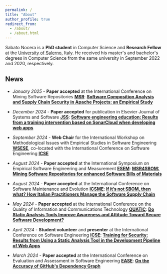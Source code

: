 ```yaml
---
permalink: /
title: "About"
author_profile: true
redirect_from: 
  - /about/
  - /about.html
---
```


Sabato Nocera is a **PhD student** in Computer Science and  **Research Fellow** at the [University of Salerno](https://web.unisa.it/en/university), Italy. He received his master's and bachelor's degrees in Computer Science from the same university in September 2022 and 2020, respectively. 

## News

* _January 2025_ - **Paper accepted** at the International Conference on Mining Software Repositories [**MSR**](https://2025.msrconf.org/track/msr-2025-technical-papers): [**Software Composition Analysis and Supply Chain Security in Apache Projects: an Empirical Study**](#)

* _December 2024_ - **Paper accepted** for publication in Elsevier Journal of Systems and Software  [**JSS**](https://www.sciencedirect.com/journal/journal-of-systems-and-software): [**Software engineering education: Results from a training intervention based on SonarCloud when developing web apps**](https://doi.org/10.1016/j.jss.2024.112308)

* _September 2024_ - **Web Chair** for the International Workshop on Methodological Issues with Empirical Studies in Software Engineering [**WSESE**](https://conf.researchr.org/home/icse-2025/wsese-2025), co-located with the International Conference on Software Engineering [**ICSE**](https://conf.researchr.org/home/icse-2025)

* _August 2024_ - **Paper accepted** at the International Symposium on Empirical Software Engineering and Measurement [**ESEM**](https://conf.researchr.org/home/esem-2024): [**MSR4SBOM: Mining Software Repositories for enhanced Software Bills of Materials**](https://dl.acm.org/doi/abs/10.1145/3674805.3695390)

* _August 2024_ - **Paper accepted** at the International Conference on Software Maintenance and Evolution [**ICSME**](https://conf.researchr.org/home/icsme-2024): [**If it’s not SBOM, then what? How Italian Practitioners Manage the Software Supply Chain**](https://doi.org/10.1109/ICSME58944.2024.00077)

* _May 2024_ - **Paper accepted** at the International Conference on the Quality of Information and Communications Technology [**QUATIC**](https://2024.quatic.org/): [**Do Static Analysis Tools Improve Awareness and Attitude Toward Secure Software Development?**](https://doi.org/10.1007/978-3-031-70245-7_28)

* _April 2024_ - **Student volunteer** and **presenter** at the International Conference on Software Engineering [**ICSE**](https://conf.researchr.org/home/icse-2024): [**Training for Security: Results from Using a Static Analysis Tool in the Development Pipeline of Web Apps**](https://doi.org/10.1145/3639474.3640073)

* _March 2024_ - **Paper accepted** at the International Conference on Evaluation and Assessment in Software Engineering [**EASE**](https://conf.researchr.org/home/ease-2024): [**On the Accuracy of GitHub's Dependency Graph**](https://doi.org/10.1145/3661167.3661175)
